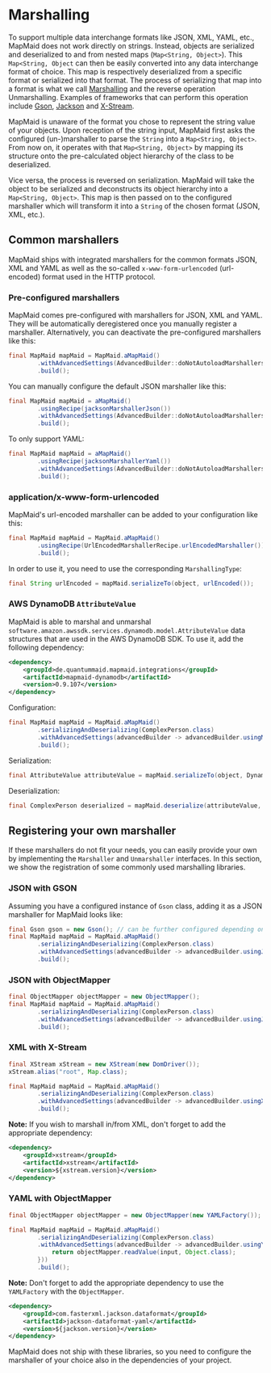 # Marshalling

To support multiple data interchange formats like JSON, XML, YAML, etc., MapMaid does not work directly on strings.
Instead, objects are serialized and deserialized to and from nested maps (`Map<String, Object>`).
This `Map<String, Object` can then be easily converted into any data interchange format of choice. 
This map is respectively deserialized from a specific format or serialized into that format.
The process of serializing that map into a format is what we call [Marshalling](https://en.wikipedia.org/wiki/Marshalling_(computer_science)) and the reverse operation Unmarshalling.
Examples of frameworks that can perform this operation include [Gson](https://github.com/google/gson), [Jackson](https://github.com/FasterXML/jackson)
and [X-Stream](https://x-stream.github.io/).

MapMaid is unaware of the format you chose to represent the string value of your objects.
Upon reception of the string input, MapMaid first asks the configured (un-)marshaller to parse the `String`
into a `Map<String, Object>`.
From now on, it operates with that `Map<String, Object>` by mapping its structure onto the pre-calculated
object hierarchy of the class to be deserialized.

Vice versa, the process is reversed on serialization.
MapMaid will take the object to be serialized and deconstructs its object hierarchy into
a `Map<String, Object>`.
This map is then passed on to the configured marshaller which will transform it into a `String`
of the chosen format (JSON, XML, etc.).

## Common marshallers
MapMaid ships with integrated marshallers for the common formats JSON, XML and YAML as well as
the so-called `x-www-form-urlencoded` (url-encoded) format used in the HTTP protocol.

### Pre-configured marshallers
MapMaid comes pre-configured with marshallers for JSON, XML and YAML.
They will be automatically deregistered once you manually register a marshaller.
Alternatively, you can deactivate the pre-configured marshallers like this:
<!---[CodeSnippet](deactivateDefaultMarshallers)-->
```java
final MapMaid mapMaid = MapMaid.aMapMaid()
        .withAdvancedSettings(AdvancedBuilder::doNotAutoloadMarshallers)
        .build();
```

You can manually configure the default JSON marshaller like this: 
<!---[CodeSnippet](json)-->
```java
final MapMaid mapMaid = aMapMaid()
        .usingRecipe(jacksonMarshallerJson())
        .withAdvancedSettings(AdvancedBuilder::doNotAutoloadMarshallers)
        .build();
```

To only support YAML:
<!---[CodeSnippet](yaml)-->
```java
final MapMaid mapMaid = aMapMaid()
        .usingRecipe(jacksonMarshallerYaml())
        .withAdvancedSettings(AdvancedBuilder::doNotAutoloadMarshallers)
        .build();
```


### application/x-www-form-urlencoded
MapMaid's url-encoded marshaller can be added to your configuration like this:
<!---[CodeSnippet](urlencoded)-->
```java
final MapMaid mapMaid = MapMaid.aMapMaid()
        .usingRecipe(UrlEncodedMarshallerRecipe.urlEncodedMarshaller())
        .build();
```

In order to use it, you need to use the corresponding `MarshallingType`:
<!---[CodeSnippet](urlencodedusage)-->
```java
final String urlEncoded = mapMaid.serializeTo(object, urlEncoded());
```

### AWS DynamoDB `AttributeValue`
MapMaid is able to marshal and unmarshal `software.amazon.awssdk.services.dynamodb.model.AttributeValue`
data structures that are used in the AWS DynamoDB SDK. To use it, add the following dependency:

<!---[CodeSnippet](dynamodbdependency)-->
```xml
<dependency>
    <groupId>de.quantummaid.mapmaid.integrations</groupId>
    <artifactId>mapmaid-dynamodb</artifactId>
    <version>0.9.107</version>
</dependency>
```

Configuration:
<!---[CodeSnippet](attributeValue)-->
```java
final MapMaid mapMaid = MapMaid.aMapMaid()
        .serializingAndDeserializing(ComplexPerson.class)
        .withAdvancedSettings(advancedBuilder -> advancedBuilder.usingMarshaller(DynamoDbMarshallerAndUnmarshaller.dynamoDbMarshallerAndUnmarshaller()))
        .build();
```
Serialization:
<!---[CodeSnippet](attributeValueSerialization)-->
```java
final AttributeValue attributeValue = mapMaid.serializeTo(object, DynamoDbMarshallerAndUnmarshaller.DYNAMODB_ATTRIBUTEVALUE);
```

Deserialization:
<!---[CodeSnippet](attributeValueDeserialization)-->
```java
final ComplexPerson deserialized = mapMaid.deserialize(attributeValue, ComplexPerson.class, DynamoDbMarshallerAndUnmarshaller.DYNAMODB_ATTRIBUTEVALUE);
```

## Registering your own marshaller
If these marshallers do not fit your needs, you can easily provide your own by implementing the
`Marshaller` and `Unmarshaller` interfaces.
In this section, we show the registration of some commonly used marshalling libraries.

### JSON with GSON

Assuming you have a configured instance of `Gson` class, adding it as a JSON marshaller for MapMaid looks like:
<!---[CodeSnippet](jsonWithGson)-->
```java
final Gson gson = new Gson(); // can be further configured depending on your needs.
final MapMaid mapMaid = MapMaid.aMapMaid()
        .serializingAndDeserializing(ComplexPerson.class)
        .withAdvancedSettings(advancedBuilder -> advancedBuilder.usingJsonMarshaller(gson::toJson, input -> gson.fromJson(input, Object.class)))
        .build();
```

### JSON with ObjectMapper
<!---[CodeSnippet](jsonWithObjectMapper)-->
```java
final ObjectMapper objectMapper = new ObjectMapper();
final MapMaid mapMaid = MapMaid.aMapMaid()
        .serializingAndDeserializing(ComplexPerson.class)
        .withAdvancedSettings(advancedBuilder -> advancedBuilder.usingJsonMarshaller(objectMapper::writeValueAsString, input -> objectMapper.readValue(input, Object.class)))
        .build();
```

### XML with X-Stream
<!---[CodeSnippet](xmlWithXStream)-->
```java
final XStream xStream = new XStream(new DomDriver());
xStream.alias("root", Map.class);

final MapMaid mapMaid = MapMaid.aMapMaid()
        .serializingAndDeserializing(ComplexPerson.class)
        .withAdvancedSettings(advancedBuilder -> advancedBuilder.usingXmlMarshaller(xStream::toXML, xStream::fromXML))
        .build();
```

**Note:** If you wish to marshall in/from XML, don't forget to add the appropriate dependency:

```xml
<dependency>
    <groupId>xstream</groupId>
    <artifactId>xstream</artifactId>
    <version>${xstream.version}</version>
</dependency>
```

### YAML with ObjectMapper

<!---[CodeSnippet](yamlWithObjectMapper)-->
```java
final ObjectMapper objectMapper = new ObjectMapper(new YAMLFactory());

final MapMaid mapMaid = MapMaid.aMapMaid()
        .serializingAndDeserializing(ComplexPerson.class)
        .withAdvancedSettings(advancedBuilder -> advancedBuilder.usingYamlMarshaller(objectMapper::writeValueAsString, input -> {
            return objectMapper.readValue(input, Object.class);
        }))
        .build();
```

**Note:** Don't forget to add the appropriate dependency to use the `YAMLFactory` with the `ObjectMapper`.
```xml
<dependency>
    <groupId>com.fasterxml.jackson.dataformat</groupId>
    <artifactId>jackson-dataformat-yaml</artifactId>
    <version>${jackson.version}</version>
</dependency>
```

MapMaid does not ship with these libraries, so you need to configure the marshaller of your choice also in the dependencies of your project.
